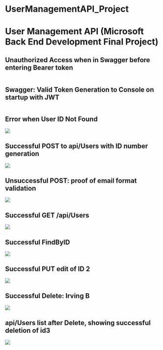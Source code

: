 # UserManagementAPI_Project
<h1>User Management API (Microsoft Back End Development Final Project)</h1>

<h2>Unauthorized Access when in Swagger before entering Bearer token</h2>
<img scr= https://github.com/Smogtongue/UserManagementAPI_Project/blob/a63ccd383bfb0aafe0b88e1dc4ad0f6d023f169f/UserManagementAPI/Images/401_UnauthorizedError.png>

<h2>Swagger: Valid Token Generation to Console on startup with JWT</h2>
<img scr= https://github.com/Smogtongue/UserManagementAPI_Project/blob/a63ccd383bfb0aafe0b88e1dc4ad0f6d023f169f/UserManagementAPI/Images/JWT%20Token%20Generation.png>

<h2>Error when User ID Not Found</h2>
<img src= https://github.com/Smogtongue/UserManagementAPI_Project/blob/a63ccd383bfb0aafe0b88e1dc4ad0f6d023f169f/UserManagementAPI/Images/IDNotYetGenerated.png>

<h2>Successful POST to api/Users with ID number generation</h2>
<img src= https://github.com/Smogtongue/UserManagementAPI_Project/blob/a63ccd383bfb0aafe0b88e1dc4ad0f6d023f169f/UserManagementAPI/Images/Successful%20Post.png>

<h2>Unsuccessful POST: proof of email format validation</h2>
<img src= https://github.com/Smogtongue/UserManagementAPI_Project/blob/a63ccd383bfb0aafe0b88e1dc4ad0f6d023f169f/UserManagementAPI/Images/FailedPost_InvalidEmail.png>

<h2>Successful GET /api/Users</h2>
<img src= https://github.com/Smogtongue/UserManagementAPI_Project/blob/a63ccd383bfb0aafe0b88e1dc4ad0f6d023f169f/UserManagementAPI/Images/SuccessfulGetUsersList.png>

<h2>Successful FindByID</h2>
<img src= https://github.com/Smogtongue/UserManagementAPI_Project/blob/a63ccd383bfb0aafe0b88e1dc4ad0f6d023f169f/UserManagementAPI/Images/Successful_FindByID.png>

<h2>Successful PUT edit of ID 2</h2>
<img src= https://github.com/Smogtongue/UserManagementAPI_Project/blob/a63ccd383bfb0aafe0b88e1dc4ad0f6d023f169f/UserManagementAPI/Images/SuccessfulPutEdit_ID2.png>

<h2>Successful Delete: Irving B</h2>
<img src= https://github.com/Smogtongue/UserManagementAPI_Project/blob/a63ccd383bfb0aafe0b88e1dc4ad0f6d023f169f/UserManagementAPI/Images/Successful_Delete_IrvingB.png>

<h2> api/Users list after Delete, showing successful deletion of id3</h2>
<img src= https://github.com/Smogtongue/UserManagementAPI_Project/blob/a63ccd383bfb0aafe0b88e1dc4ad0f6d023f169f/UserManagementAPI/Images/UserList_AfterDelete.png>





